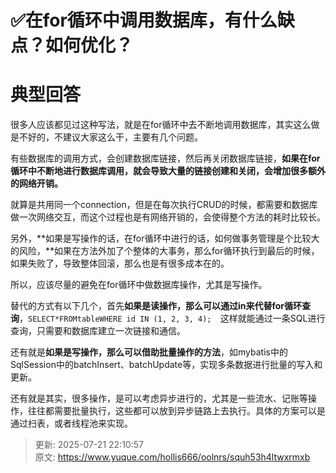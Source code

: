 # ✅在for循环中调用数据库，有什么缺点？如何优化？

# 典型回答


很多人应该都见过这种写法，就是在for循环中去不断地调用数据库，其实这么做是不好的，不建议大家这么干，主要有几个问题。



有些数据库的调用方式，会创建数据库链接，然后再关闭数据库链接，**如果在for循环中不断地进行数据库调用，就会导致大量的链接创建和关闭，会增加很多额外的网络开销。**



就算是共用同一个connection，但是在每次执行CRUD的时候，都需要和数据库做一次网络交互，而这个过程也是有网络开销的，会使得整个方法的耗时比较长。



另外，**如果是写操作的话，在for循环中进行的话，如何做事务管理是个比较大的风险，**如果在方法外加了个整体的大事务，那么for循环执行到最后的时候，如果失败了，导致整体回滚，那么也是有很多成本在的。



所以，应该尽量的避免在for循环中做数据库操作，尤其是写操作。



替代的方式有以下几个，首先**如果是读操作，那么可以通过in来代替for循环查询**，`SELECT*FROMtableWHERE id IN (1, 2, 3, 4);  `这样就能通过一条SQL进行查询，只需要和数据库建立一次链接和通信。



还有就是**如果是写操作，那么可以借助批量操作的方法**，如mybatis中的SqlSession中的batchInsert、batchUpdate等，实现多条数据进行批量的写入和更新。



还有就是其实，很多操作，是可以考虑异步进行的，尤其是一些流水、记账等操作，往往都需要批量执行，这些都可以放到异步链路上去执行。具体的方案可以是通过扫表，或者线程池来实现。



> 更新: 2025-07-21 22:10:57  
> 原文: <https://www.yuque.com/hollis666/oolnrs/squh53h4ltwxrmxb>